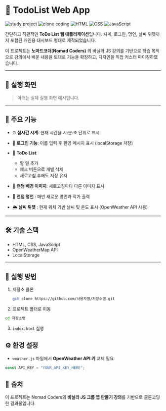 # 🌟 TodoList Web App

![study project](https://img.shields.io/badge/Project-Study-blue)
![clone coding](https://img.shields.io/badge/Clone-NomadCoders-orange)
![HTML](https://img.shields.io/badge/HTML5-E34F26?logo=html5&logoColor=white)
![CSS](https://img.shields.io/badge/CSS3-1572B6?logo=css3&logoColor=white)
![JavaScript](https://img.shields.io/badge/JavaScript-ES6+-yellow?logo=javascript&logoColor=black)

간단하고 직관적인 **ToDo List 웹 애플리케이션**입니다.
시계, 로그인, 명언, 날씨 위젯까지 포함된 개인용 대시보드 형태로 제작되었습니다.

이 프로젝트는 **노마드코더(Nomad Coders)** 의 바닐라 JS 강의를 기반으로 학습 목적으로 강의에서 배운 내용을 토대로 기능을 확장하고, 디자인을 직접 커스터 마이징하였습니다.

---

## 🎥 실행 화면
> 아래는 실제 실행 화면 예시입니다.


---

## 📌 주요 기능

- ⏰ **실시간 시계**: 현재 시간을 시:분:초 단위로 표시

- 🙋 **로그인 기능**: 이름 입력 후 환영 메시지 표시 (localStorage 저장)

- 📝 **ToDo List**:

  - 할 일 추가
  - 체크 버튼으로 개별 삭제
  - 새로고침 후에도 저장 유지

- 🌈 **랜덤 배경 이미지**: 새로고침마다 다른 이미지 표시

- 💬 **랜덤 명언** : 매번 새로운 명언과 작가 출력

- 🌦 **날씨 위젯** : 현재 위치 기반 날씨 및 온도 표시 (OpenWeather API 사용)

---

## 🛠 기술 스택
- HTML, CSS, JavaScript  
- OpenWeatherMap API  
- LocalStorage

---

## 🚀 실행 방법

1. 저장소 클론
   ```bash
   git clone https://github.com/사용자명/저장소명.git
   ```

2. 프로젝트 폴더로 이동
```bash
cd 저장소명
```

3. `index.html` 실행

## ⚙️ 환경 설정
- `weather.js` 파일에서 **OpenWeather API 키** 교체 필요
```javascript
const API_KEY = "YOUR_API_KEY_HERE";
```

## 📜 출처
이 프로젝트는 Nomad Coders의 **바닐라 JS 크롬 앱 만들기 강의**를 기반으로 클론코딩한 결과물입니다.

